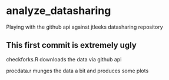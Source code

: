 analyze_datasharing
===================

Playing with the github api against jtleeks datasharing repository

This first commit is extremely ugly
--------------------
checkforks.R downloads the data via github api

procdata.r munges the data a bit and produces some plots
